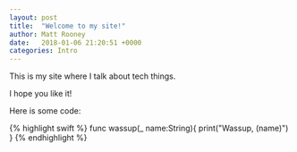 ```yaml
---
layout: post
title:  "Welcome to my site!"
author: Matt Rooney
date:   2018-01-06 21:20:51 +0000
categories: Intro
---
```

This is my site where I talk about tech things.

I hope you like it!

Here is some code:

{% highlight swift %}
func wassup(_ name:String){
  print("Wassup, \(name)")
}
{% endhighlight %}
